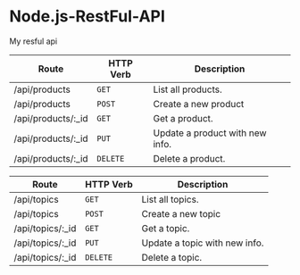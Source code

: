 # Node.js-RestFul-API
My resful api

| Route | HTTP Verb	 |  Description	 |
| --- | --- | --- |
| /api/products | `GET` |  List all products. |
| /api/products | `POST` | Create a new product |
| /api/products/:_id | `GET` |  Get a product. |
| /api/products/:_id | `PUT` | Update a product with new info. |
| /api/products/:_id | `DELETE` | Delete a product. |


| Route | HTTP Verb	 |  Description	 |
| --- | --- | --- |
| /api/topics | `GET` |  List all topics. |
| /api/topics | `POST` | Create a new topic |
| /api/topics/:_id | `GET` |  Get a topic. |
| /api/topics/:_id | `PUT` | Update a topic with new info. |
| /api/topics/:_id | `DELETE` | Delete a topic. |
